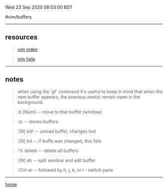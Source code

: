Wed 23 Sep 2020 08:03:00 BST

#vim/buffers

____

## resources

> [vim index](./vi-index.md)

> [vim help](./vi-help.md)
____

## notes

> when using the 'gf' command it's useful to keep in mind that when the new buffer appears, the previous one(s) remain open in the background.

> :b [Num] -- move to that buffer (window)

> :ls -- shows buffers

> :[N] bd! -- unload buffer, changes lost

> :[N] bd -- if buffe was changed, this fails

> :% delete -- delete all buffers

> :[N] sb -- split window and edit buffer

> :Ctrl-w -- followed by h, j, k, or l - switch pane

___

[home](./vim-index.md)
